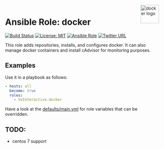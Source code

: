 <a href="https://docker.com">
    <img src="https://upload.wikimedia.org/wikipedia/commons/7/79/Docker_(container_engine)_logo.png" alt="docker logo" title="docker" align="right" height="60" />
</a>

Ansible Role: docker
====================

[![Build Status](https://ci.devops.sosoftware.pl/buildStatus/icon?job=SoInteractive/docker/master)](https://ci.devops.sosoftware.pl/blue/organizations/jenkins/SoInteractive%2Fdocker/activity) [![License: MIT](https://img.shields.io/badge/license-MIT%20License-brightgreen.svg)](https://opensource.org/licenses/MIT) [![Ansible Role](https://img.shields.io/ansible/role/18218.svg)](https://galaxy.ansible.com/SoInteractive/docker/) [![Twitter URL](https://img.shields.io/twitter/follow/sointeractive.svg?style=social&label=Follow%20%40SoInteractive)](https://twitter.com/sointeractive)

This role adds repositories, installs, and configures docker. It can also manage docker containers and install cAdvisor for monitoring purposes.

Examples
--------

Use it in a playbook as follows:
```yaml
- hosts: all
  become: true
  roles:
    - SoInteractive.docker
```

Have a look at the [defaults/main.yml](defaults/main.yml) for role variables
that can be overridden.

TODO:
-----
* centos 7 support
